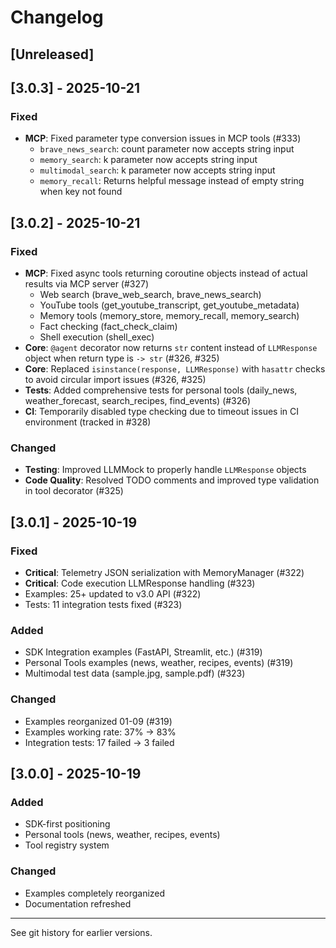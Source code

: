 # Changelog

## [Unreleased]

## [3.0.3] - 2025-10-21

### Fixed
- **MCP**: Fixed parameter type conversion issues in MCP tools (#333)
  - `brave_news_search`: count parameter now accepts string input
  - `memory_search`: k parameter now accepts string input
  - `multimodal_search`: k parameter now accepts string input
  - `memory_recall`: Returns helpful message instead of empty string when key not found

## [3.0.2] - 2025-10-21

### Fixed
- **MCP**: Fixed async tools returning coroutine objects instead of actual results via MCP server (#327)
  - Web search (brave_web_search, brave_news_search)
  - YouTube tools (get_youtube_transcript, get_youtube_metadata)
  - Memory tools (memory_store, memory_recall, memory_search)
  - Fact checking (fact_check_claim)
  - Shell execution (shell_exec)
- **Core**: `@agent` decorator now returns `str` content instead of `LLMResponse` object when return type is `-> str` (#326, #325)
- **Core**: Replaced `isinstance(response, LLMResponse)` with `hasattr` checks to avoid circular import issues (#326, #325)
- **Tests**: Added comprehensive tests for personal tools (daily_news, weather_forecast, search_recipes, find_events) (#326)
- **CI**: Temporarily disabled type checking due to timeout issues in CI environment (tracked in #328)

### Changed
- **Testing**: Improved LLMMock to properly handle `LLMResponse` objects
- **Code Quality**: Resolved TODO comments and improved type validation in tool decorator (#325)

## [3.0.1] - 2025-10-19

### Fixed
- **Critical**: Telemetry JSON serialization with MemoryManager (#322)
- **Critical**: Code execution LLMResponse handling (#323)
- Examples: 25+ updated to v3.0 API (#322)
- Tests: 11 integration tests fixed (#323)

### Added
- SDK Integration examples (FastAPI, Streamlit, etc.) (#319)
- Personal Tools examples (news, weather, recipes, events) (#319)
- Multimodal test data (sample.jpg, sample.pdf) (#323)

### Changed
- Examples reorganized 01-09 (#319)
- Examples working rate: 37% → 83%
- Integration tests: 17 failed → 3 failed

## [3.0.0] - 2025-10-19

### Added
- SDK-first positioning
- Personal tools (news, weather, recipes, events)
- Tool registry system

### Changed
- Examples completely reorganized
- Documentation refreshed

---

See git history for earlier versions.
